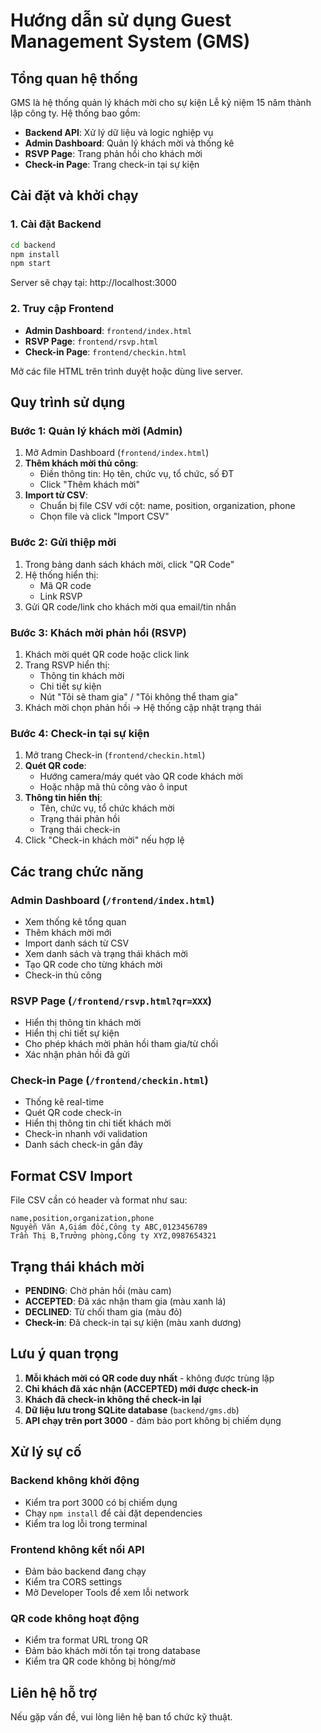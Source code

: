 # Hướng dẫn sử dụng Guest Management System (GMS)

## Tổng quan hệ thống

GMS là hệ thống quản lý khách mời cho sự kiện Lễ kỷ niệm 15 năm thành lập công ty. Hệ thống bao gồm:

- **Backend API**: Xử lý dữ liệu và logic nghiệp vụ
- **Admin Dashboard**: Quản lý khách mời và thống kê  
- **RSVP Page**: Trang phản hồi cho khách mời
- **Check-in Page**: Trang check-in tại sự kiện

## Cài đặt và khởi chạy

### 1. Cài đặt Backend

```bash
cd backend
npm install
npm start
```

Server sẽ chạy tại: http://localhost:3000

### 2. Truy cập Frontend

- **Admin Dashboard**: `frontend/index.html`
- **RSVP Page**: `frontend/rsvp.html`  
- **Check-in Page**: `frontend/checkin.html`

Mở các file HTML trên trình duyệt hoặc dùng live server.

## Quy trình sử dụng

### Bước 1: Quản lý khách mời (Admin)

1. Mở Admin Dashboard (`frontend/index.html`)
2. **Thêm khách mời thủ công**:
   - Điền thông tin: Họ tên, chức vụ, tổ chức, số ĐT
   - Click "Thêm khách mời"
3. **Import từ CSV**:
   - Chuẩn bị file CSV với cột: name, position, organization, phone
   - Chọn file và click "Import CSV"

### Bước 2: Gửi thiệp mời

1. Trong bảng danh sách khách mời, click "QR Code"
2. Hệ thống hiển thị:
   - Mã QR code
   - Link RSVP
3. Gửi QR code/link cho khách mời qua email/tin nhắn

### Bước 3: Khách mời phản hồi (RSVP)

1. Khách mời quét QR code hoặc click link
2. Trang RSVP hiển thị:
   - Thông tin khách mời
   - Chi tiết sự kiện
   - Nút "Tôi sẽ tham gia" / "Tôi không thể tham gia"
3. Khách mời chọn phản hồi → Hệ thống cập nhật trạng thái

### Bước 4: Check-in tại sự kiện

1. Mở trang Check-in (`frontend/checkin.html`)
2. **Quét QR code**:
   - Hướng camera/máy quét vào QR code khách mời
   - Hoặc nhập mã thủ công vào ô input
3. **Thông tin hiển thị**:
   - Tên, chức vụ, tổ chức khách mời
   - Trạng thái phản hồi
   - Trạng thái check-in
4. Click "Check-in khách mời" nếu hợp lệ

## Các trang chức năng

### Admin Dashboard (`/frontend/index.html`)
- Xem thống kê tổng quan
- Thêm khách mời mới
- Import danh sách từ CSV
- Xem danh sách và trạng thái khách mời
- Tạo QR code cho từng khách mời
- Check-in thủ công

### RSVP Page (`/frontend/rsvp.html?qr=XXX`)
- Hiển thị thông tin khách mời
- Hiển thị chi tiết sự kiện
- Cho phép khách mời phản hồi tham gia/từ chối
- Xác nhận phản hồi đã gửi

### Check-in Page (`/frontend/checkin.html`)
- Thống kê real-time
- Quét QR code check-in
- Hiển thị thông tin chi tiết khách mời
- Check-in nhanh với validation
- Danh sách check-in gần đây

## Format CSV Import

File CSV cần có header và format như sau:

```csv
name,position,organization,phone
Nguyễn Văn A,Giám đốc,Công ty ABC,0123456789
Trần Thị B,Trưởng phòng,Công ty XYZ,0987654321
```

## Trạng thái khách mời

- **PENDING**: Chờ phản hồi (màu cam)
- **ACCEPTED**: Đã xác nhận tham gia (màu xanh lá)
- **DECLINED**: Từ chối tham gia (màu đỏ)
- **Check-in**: Đã check-in tại sự kiện (màu xanh dương)

## Lưu ý quan trọng

1. **Mỗi khách mời có QR code duy nhất** - không được trùng lặp
2. **Chỉ khách đã xác nhận (ACCEPTED) mới được check-in**
3. **Khách đã check-in không thể check-in lại**
4. **Dữ liệu lưu trong SQLite database** (`backend/gms.db`)
5. **API chạy trên port 3000** - đảm bảo port không bị chiếm dụng

## Xử lý sự cố

### Backend không khởi động
- Kiểm tra port 3000 có bị chiếm dụng
- Chạy `npm install` để cài đặt dependencies
- Kiểm tra log lỗi trong terminal

### Frontend không kết nối API
- Đảm bảo backend đang chạy
- Kiểm tra CORS settings
- Mở Developer Tools để xem lỗi network

### QR code không hoạt động  
- Kiểm tra format URL trong QR
- Đảm bảo khách mời tồn tại trong database
- Kiểm tra QR code không bị hỏng/mờ

## Liên hệ hỗ trợ

Nếu gặp vấn đề, vui lòng liên hệ ban tổ chức kỹ thuật.